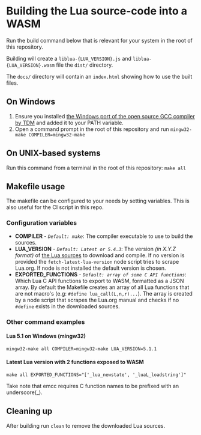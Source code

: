 # Building the Lua source-code into a WASM

Run the build command below that is relevant for your system in the root of this repository. 

Building will create a `liblua-{LUA_VERSION}.js` and `liblua-{LUA_VERSION}.wasm` file the `dist/` directory. 

The `docs/` directory will contain an `index.html` showing how to use the built files.

## On Windows

1. Ensure you installed [the Windows port of the open source GCC compiler by TDM](https://jmeubank.github.io/tdm-gcc/) and added it to your PATH variable.
2. Open a command prompt in the root of this repository and run 
`mingw32-make COMPILER=mingw32-make`

## On UNIX-based systems

Run this command from a terminal in the root of this repository: 
`make all`

## Makefile usage

The makefile can be configured to your needs by setting variables. This is also useful for the CI script in this repo.

### Configuration variables

* **COMPILER** - _`Default: make`_: The compiler executable to use to build the sources.
* **LUA_VERSION** - _`Default: Latest or 5.4.3`_: The version _(in X.Y.Z format)_ of [the Lua sources](https://www.lua.org/ftp/) to download and compile. If no version is provided the `fetch-latest-lua-version` node script tries to scrape Lua.org. If node is not installed the default version is chosen.
* **EXPORTED_FUNCTIONS** - _`Default: array of some C API functions`_: Which Lua C API functions to export to WASM, formatted as a JSON array. By default the Makefile creates an array of all Lua functions that are not macro's (e.g: `#define lua_call(L,n,r)...`). The array is created by a node script that scrapes the Lua.org manual and checks if no `#define` exists in the downloaded sources.

### Other command examples

#### Lua 5.1 on Windows (mingw32)
```
mingw32-make all COMPILER=mingw32-make LUA_VERSION=5.1.1
```

#### Latest Lua version with 2 functions exposed to WASM
```
make all EXPORTED_FUNCTIONS="['_lua_newstate', '_luaL_loadstring']"
```
Take note that emcc requires C function names to be prefixed with an underscore(_).


## Cleaning up

After building run `clean` to remove the downloaded Lua sources.